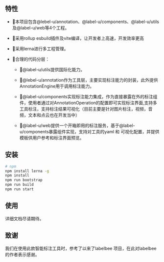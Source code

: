 ## 特性

- 📝本项目包含@lebel-u/annotation、@label-u/components、@label-u/utils及@label-u/web等4个工程。

- 📝采用rollup esbuild插件及vite编译，让开发者上高速，开发效率更高

- 📝采用lerna进行多工程管理。

- 📝合理的代码分层：

  - 📝@label-u/utils提供国际化能力。

  - 📝@lebel-u/annotation作为工具层，主要实现标注能力的封装，此外提供AnnotationEngine用于调用标注能力。

  - 📝@label-u/components实现标注能力集成，作为直接暴露在外的标注组件，使用者通过对AnnotationOperation的配置即可实现标注界面,支持多工具标注，支持标注结果可视化（目前主要是针对图片标注，视频，音频，文本和点云也在开发当中）

  - 📝@label-u/web提供一个开箱即用的标注服务，基于@label-u/components暴露组件实现，支持对工具的yaml 和 可视化配置，并提供模板供用户参考和标注界面预览。

## 安装

```bash
# npm
npm install lerna -g
npm install
npm run bootstrap
npm run build
npm run start

```


## 使用

详细文档尽请期待。

## 致谢

我们在使用此款智能标注工具时，参考了以来了labelbee 项目，在此对labelbee的作者表示感谢。